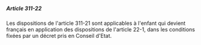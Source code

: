 ##### Article 311-22

Les dispositions de l'article 311-21 sont applicables à l'enfant qui devient français en application des dispositions de l'article 22-1, dans les conditions fixées par un décret pris en Conseil d'Etat.

